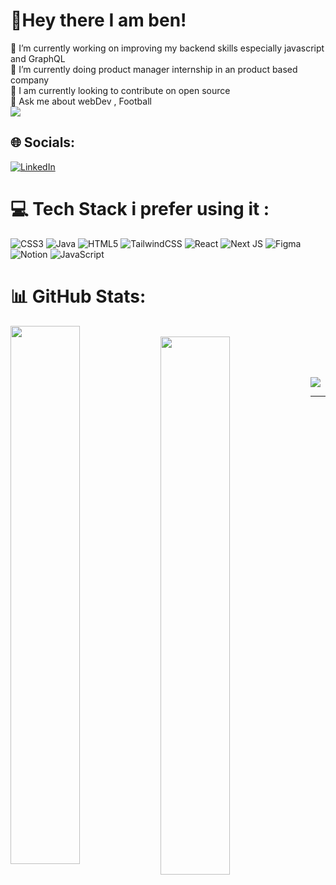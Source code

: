 # 💫Hey there I am ben!

🔭 I’m currently working on improving my backend skills especially javascript and GraphQL <br>🌱 I’m currently doing product manager internship in an product based company <br>💙 I am currently looking to contribute on open source <br>💬 Ask me about webDev , Football
<br/>
[![](https://visitcount.itsvg.in/api?id=Benjamin2602&icon=0&color=12)](https://visitcount.itsvg.in)


## 🌐 Socials:
[![LinkedIn](https://img.shields.io/badge/LinkedIn-%230077B5.svg?logo=linkedin&logoColor=white)](https://linkedin.com/in/https://www.linkedin.com/in/benjamin-samuel-173a00222/) 

# 💻 Tech Stack i prefer using it :
![CSS3](https://img.shields.io/badge/css3-%231572B6.svg?style=plastic&logo=css3&logoColor=white) ![Java](https://img.shields.io/badge/java-%23ED8B00.svg?style=plastic&logo=java&logoColor=white) ![HTML5](https://img.shields.io/badge/html5-%23E34F26.svg?style=plastic&logo=html5&logoColor=white) ![TailwindCSS](https://img.shields.io/badge/tailwindcss-%2338B2AC.svg?style=plastic&logo=tailwind-css&logoColor=white) ![React](https://img.shields.io/badge/react-%2320232a.svg?style=plastic&logo=react&logoColor=%2361DAFB) ![Next JS](https://img.shields.io/badge/Next-black?style=plastic&logo=next.js&logoColor=white) 	![Figma](https://img.shields.io/badge/figma-%23F24E1E.svg?style=plastic&logo=figma&logoColor=white) ![Notion](https://img.shields.io/badge/Notion-%23000000.svg?style=plastic&logo=notion&logoColor=white) ![JavaScript](https://img.shields.io/badge/javascript-%23323330.svg?style=plastic&logo=javascript&logoColor=%23F7DF1E)
# 📊 GitHub Stats:



<img align="left" width="47%" src="https://github-readme-stats.vercel.app/api/top-langs/?username=Benjamin2602&theme=highcontrast&hide_border=false&include_all_commits=false&count_private=false&layout=compact"/>

<br/>


<img align="left" width="47%" src="https://github-readme-streak-stats.herokuapp.com/?user=Benjamin2602&theme=highcontrast&hide_border=false"/>


<br/>
<br/>
<br/>
<!-- <br/>
<br/>
<br/>
<br/> -->


<!-- ### ✍️ Random Dev Quote -->
![](https://quotes-github-readme.vercel.app/api?type=horizontal&theme=radical)



---

<!-- Proudly created with GPRM ( https://gprm.itsvg.in ) -->
